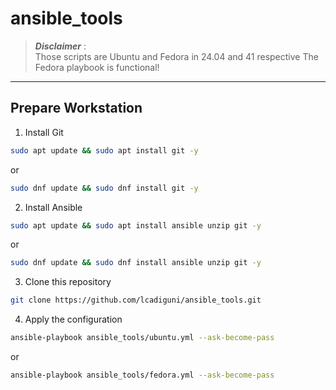 # ansible_tools
> **_Disclaimer_** :  
> Those scripts are Ubuntu and Fedora in 24.04 and 41 respective
> The Fedora playbook is functional!
___

## Prepare Workstation

1. Install Git
```bash
sudo apt update && sudo apt install git -y
```
or
```bash
sudo dnf update && sudo dnf install git -y
```

2. Install Ansible
```bash
sudo apt update && sudo apt install ansible unzip git -y
```
or
```bash
sudo dnf update && sudo dnf install ansible unzip git -y
```
3. Clone this repository
```bash
git clone https://github.com/lcadiguni/ansible_tools.git
```

4. Apply the configuration
```bash
ansible-playbook ansible_tools/ubuntu.yml --ask-become-pass
```
or
```bash
ansible-playbook ansible_tools/fedora.yml --ask-become-pass
```
